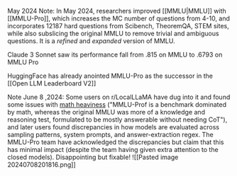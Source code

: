 May 2024
Note: In May 2024, researchers improved [[MMLU|MMLU]] with [[MMLU-Pro]], which increases the MC number of questions from 4-10, and incorporates 12187 hard questions from Scibench, TheoremQA, STEM sites, while also subslicing the original MMLU to remove trivial and ambiguous questions. It is a *refined* and *expanded* version of MMLU.

Claude 3 Sonnet saw its performance fall from .815 on MMLU to .6793 on MMLU Pro

HuggingFace has already anointed MMLU-Pro as the successor in the [[Open LLM Leaderboard V2]]

Note June 8 ,2024: Some users on r/LocalLLaMA have dug into it and found some issues with [math heaviness](https://www.reddit.com/r/LocalLLaMA/comments/1du52gf/mmlupro_is_a_math_benchmark/?utm_source=ainews&utm_medium=email&utm_campaign=ainews-et-tu-mmlu-pro) ("MMLU-Prof is a benchmark dominated by math, whereas the original MMLU was more of a knowledge and reasoning test, formulated to be mostly answerable without needing CoT"), and later users found discrepancies in how models are evaluated across sampling patterns, system prompts, and answer-extraction regex. The MMLU-Pro team have acknowledged the discrepancies but claim that this has minimal impact (despite the team having given extra attention to the closed models). Disappointing but fixable!
![[Pasted image 20240708201816.png]]